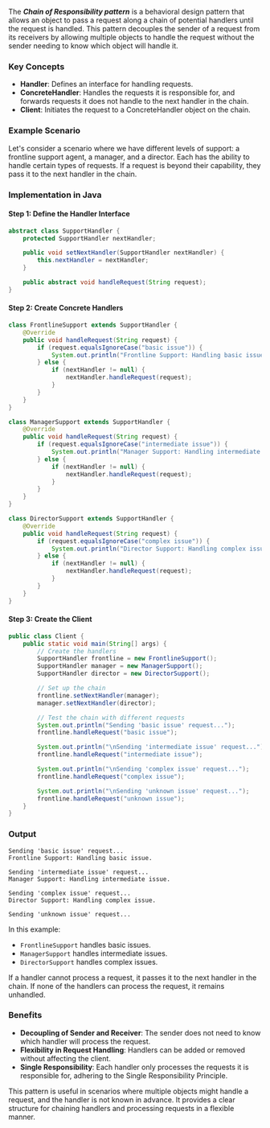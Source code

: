 The ***Chain of Responsibility pattern*** is a behavioral design pattern that allows an object to pass a request along a chain of potential handlers until the request is handled. This pattern decouples the sender of a request from its receivers by allowing multiple objects to handle the request without the sender needing to know which object will handle it.

### Key Concepts

- **Handler**: Defines an interface for handling requests.
- **ConcreteHandler**: Handles the requests it is responsible for, and forwards requests it does not handle to the next handler in the chain.
- **Client**: Initiates the request to a ConcreteHandler object on the chain.

### Example Scenario

Let's consider a scenario where we have different levels of support: a frontline support agent, a manager, and a director. Each has the ability to handle certain types of requests. If a request is beyond their capability, they pass it to the next handler in the chain.

### Implementation in Java

#### Step 1: Define the Handler Interface

```java
abstract class SupportHandler {
    protected SupportHandler nextHandler;

    public void setNextHandler(SupportHandler nextHandler) {
        this.nextHandler = nextHandler;
    }

    public abstract void handleRequest(String request);
}
```

#### Step 2: Create Concrete Handlers

```java
class FrontlineSupport extends SupportHandler {
    @Override
    public void handleRequest(String request) {
        if (request.equalsIgnoreCase("basic issue")) {
            System.out.println("Frontline Support: Handling basic issue.");
        } else {
            if (nextHandler != null) {
                nextHandler.handleRequest(request);
            }
        }
    }
}

class ManagerSupport extends SupportHandler {
    @Override
    public void handleRequest(String request) {
        if (request.equalsIgnoreCase("intermediate issue")) {
            System.out.println("Manager Support: Handling intermediate issue.");
        } else {
            if (nextHandler != null) {
                nextHandler.handleRequest(request);
            }
        }
    }
}

class DirectorSupport extends SupportHandler {
    @Override
    public void handleRequest(String request) {
        if (request.equalsIgnoreCase("complex issue")) {
            System.out.println("Director Support: Handling complex issue.");
        } else {
            if (nextHandler != null) {
                nextHandler.handleRequest(request);
            }
        }
    }
}
```

#### Step 3: Create the Client

```java
public class Client {
    public static void main(String[] args) {
        // Create the handlers
        SupportHandler frontline = new FrontlineSupport();
        SupportHandler manager = new ManagerSupport();
        SupportHandler director = new DirectorSupport();

        // Set up the chain
        frontline.setNextHandler(manager);
        manager.setNextHandler(director);

        // Test the chain with different requests
        System.out.println("Sending 'basic issue' request...");
        frontline.handleRequest("basic issue");

        System.out.println("\nSending 'intermediate issue' request...");
        frontline.handleRequest("intermediate issue");

        System.out.println("\nSending 'complex issue' request...");
        frontline.handleRequest("complex issue");

        System.out.println("\nSending 'unknown issue' request...");
        frontline.handleRequest("unknown issue");
    }
}
```

### Output

```
Sending 'basic issue' request...
Frontline Support: Handling basic issue.

Sending 'intermediate issue' request...
Manager Support: Handling intermediate issue.

Sending 'complex issue' request...
Director Support: Handling complex issue.

Sending 'unknown issue' request...
```

In this example:

- `FrontlineSupport` handles basic issues.
- `ManagerSupport` handles intermediate issues.
- `DirectorSupport` handles complex issues.

If a handler cannot process a request, it passes it to the next handler in the chain. If none of the handlers can process the request, it remains unhandled.

### Benefits

- **Decoupling of Sender and Receiver**: The sender does not need to know which handler will process the request.
- **Flexibility in Request Handling**: Handlers can be added or removed without affecting the client.
- **Single Responsibility**: Each handler only processes the requests it is responsible for, adhering to the Single Responsibility Principle.

This pattern is useful in scenarios where multiple objects might handle a request, and the handler is not known in advance. It provides a clear structure for chaining handlers and processing requests in a flexible manner.